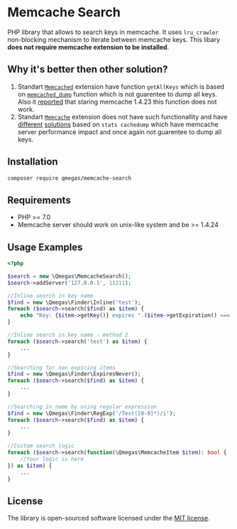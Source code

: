 Memcache Search
==============
PHP library that allows to search keys in memcache. It uses `lru_crawler` non-blocking mechanism to iterate between memcache keys. 
 This libary **does not require memcache extension to be installed**.
 
Why it's better then other solution?
------------------------------------
1. Standart [`Memcached`](https://www.php.net/manual/en/book.memcached.php) extension have function `getAllKeys` which is based on [`memcached_dump`](http://docs.libmemcached.org/memcached_dump.html) function which is not guarentee to dump all keys. Also it [reported](https://www.php.net/manual/en/memcached.getallkeys.php#123793) that staring memcache 1.4.23 this function does not work.
2. Standart [`Memcache`](https://www.php.net/manual/en/book.memcache.php) extension does not have such functionallity and have [different](https://stackoverflow.com/questions/9831395/how-can-i-query-memcached-with-php-to-get-a-list-of-all-its-keys-in-storage) [solutions](https://stackoverflow.com/questions/19560150/get-all-keys-set-in-memcached) based on `stats cachedump` which have memcache server performance impact and once again not guarentee to dump all keys.

Installation
------------
```bash
composer require qmegas/memcache-search
```

Requirements
------------
* PHP >= 7.0
* Memcache server should work on unix-like system and be >= 1.4.24

Usage Examples
--------------
```php
<?php

$search = new \Qmegas\MemcacheSearch();
$search->addServer('127.0.0.1', 11211);

//Inline search in key name
$find = new \Qmegas\Finder\Inline('test');
foreach ($search->search($find) as $item) {
	echo "Key: {$item->getKey()} expires ".($item->getExpiration() === -1 ? 'NEVER' : 'on '.date('d/m/Y H:m:i', $item->getExpiration()))."\n";
}

//Inline search in key name - method 2
foreach ($search->search('test') as $item) {
	...
}

//Searching for non expiring items
$find = new \Qmegas\Finder\ExpiresNever();
foreach ($search->search($find) as $item) {
	...
}

//Searching in name by using regular expression
$find = new \Qmegas\Finder\RegExp('/Test([0-9]*)/i');
foreach ($search->search($find) as $item) {
	...
}

//Custom search logic
foreach ($search->search(function(\Qmegas\MemcacheItem $item): bool {
	//Your logic is here
}) as $item) {
	...
}
```

License
-------

The library is open-sourced software licensed under the [MIT license](LICENSE.md).
